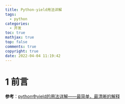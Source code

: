 ```yaml
---
title: Python-yield用法详解
tags:
  - python
categories:
  - 开发
toc: true
mathjax: true
top: false
comments: true
copyright: true
date: 2022-04-04 11:19:42
---
```


# 1 前言

**参考**：[python中yield的用法详解——最简单，最清晰的解释](https://blog.csdn.net/mieleizhi0522/article/details/82142856)
